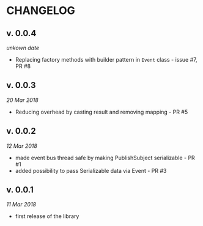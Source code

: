 CHANGELOG
=========

v. 0.0.4
--------
*unkown date*

- Replacing factory methods with builder pattern in `Event` class - issue #7, PR #8 

v. 0.0.3
--------
*20 Mar 2018*

- Reducing overhead by casting result and removing mapping - PR #5

v. 0.0.2
--------
*12 Mar 2018*

- made event bus thread safe by making PublishSubject serializable - PR #1 
- added possibility to pass Serializable data via Event - PR #3

v. 0.0.1
--------
*11 Mar 2018*

- first release of the library
